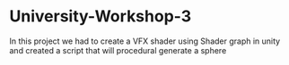 # University-Workshop-3
In this project we had to create a VFX shader using Shader graph in unity and created a script that will procedural generate a sphere
